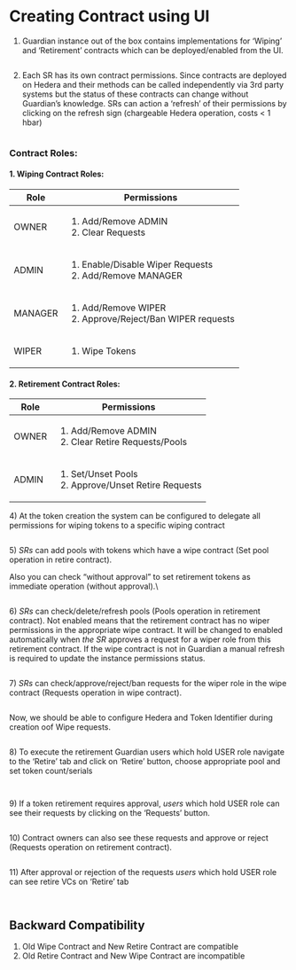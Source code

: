 # Creating Contract using UI

1. Guardian instance out of the box contains implementations for ‘Wiping’ and ‘Retirement’ contracts which can be deployed/enabled from the UI.

<figure><img src="../../../.gitbook/assets/image (1) (1) (1) (1) (1) (1) (1) (1) (1) (1) (1) (1) (1) (1) (1) (1) (1) (1) (1) (1) (1) (1) (1) (1) (1) (1) (1) (1) (1) (1) (1) (1) (1) (1) (1) (1) (1).png" alt=""><figcaption></figcaption></figure>

2. Each SR has its own contract permissions. Since contracts are deployed on Hedera and their methods can be called independently via 3rd party systems but the status of these contracts can change without Guardian’s knowledge. SRs can action a ‘refresh’ of their permissions by clicking on the refresh sign (chargeable Hedera operation, costs < 1 hbar)

<figure><img src="../../../.gitbook/assets/image (2) (1) (1) (1) (1) (1) (1) (1) (1) (1) (1) (1) (1) (1) (1) (1) (1) (1) (1) (1) (1) (1) (1) (1) (1) (1) (1) (1) (1) (1) (1) (1) (1).png" alt=""><figcaption></figcaption></figure>

### **Contract Roles:**

#### 1. Wiping Contract Roles:

| Role    | Permissions                                                                  |
| ------- | ---------------------------------------------------------------------------- |
| OWNER   | <ol><li>Add/Remove ADMIN</li><li>Clear Requests</li></ol>                    |
| ADMIN   | <ol><li>Enable/Disable Wiper Requests</li><li>Add/Remove MANAGER</li></ol>   |
| MANAGER | <ol><li>Add/Remove WIPER</li><li>Approve/Reject/Ban WIPER requests</li></ol> |
| WIPER   | <ol><li>Wipe Tokens</li></ol>                                                |

#### 2. Retirement Contract Roles:

| Role  | Permissions                                                             |
| ----- | ----------------------------------------------------------------------- |
| OWNER | <ol><li>Add/Remove ADMIN</li><li>Clear Retire Requests/Pools</li></ol>  |
| ADMIN | <ol><li>Set/Unset Pools</li><li>Approve/Unset Retire Requests</li></ol> |

4\) At the token creation the system can be configured to delegate all permissions for wiping tokens to a specific wiping contract

<figure><img src="../../../.gitbook/assets/image (10) (1) (1) (1) (1) (1) (1) (1) (1) (1) (1) (1) (1) (1) (1).png" alt=""><figcaption></figcaption></figure>

5\) _SRs_ can add pools with tokens which have a wipe contract (Set pool operation in retire contract).

Also you can check “without approval” to set retirement tokens as immediate operation (without approval).\\

<figure><img src="../../../.gitbook/assets/image (1) (1) (1) (1) (1) (1) (1) (1) (1) (1) (1) (1) (1) (1) (1) (1) (1) (1) (1) (1) (1) (1) (1) (1) (1) (1) (1) (1) (1) (1) (1) (1) (1) (1) (1).png" alt=""><figcaption></figcaption></figure>

6\) _SRs_ can check/delete/refresh pools (Pools operation in retirement contract). Not enabled means that the retirement contract has no wiper permissions in the appropriate wipe contract. It will be changed to enabled automatically when _the SR_ approves a request for a wiper role from this retirement contract. If the wipe contract is not in Guardian a manual refresh is required to update the instance permissions status.

<figure><img src="../../../.gitbook/assets/image (2) (1) (1) (1) (1) (1) (1) (1) (1) (1) (1) (1) (1) (1) (1) (1) (1) (1) (1) (1) (1) (1) (1) (1) (1) (1) (1) (1) (1) (1) (1).png" alt=""><figcaption></figcaption></figure>

7\) _SRs_ can check/approve/reject/ban requests for the wiper role in the wipe contract (Requests operation in wipe contract).

<figure><img src="../../../.gitbook/assets/image (20) (1).png" alt=""><figcaption></figcaption></figure>

Now, we should be able to configure Hedera and Token Identifier during creation oof Wipe requests.

<figure><img src="../../../.gitbook/assets/image (1) (1) (1) (1) (1) (1) (1) (1) (1) (1) (1) (1) (1) (1).png" alt=""><figcaption></figcaption></figure>

8\) To execute the retirement Guardian users which hold USER role navigate to the ‘Retire’ tab and click on ‘Retire’ button, choose appropriate pool and set token count/serials

<figure><img src="../../../.gitbook/assets/image (4) (1) (1) (1) (1) (1) (1) (1) (1) (1) (1) (1) (1) (1) (1) (1) (1) (1) (1) (1) (1) (1) (1).png" alt=""><figcaption></figcaption></figure>

<figure><img src="../../../.gitbook/assets/image (5) (1) (1) (1) (1) (1) (1) (1) (1) (1) (1) (1) (1) (1) (1) (1) (1) (1) (1) (1) (1).png" alt=""><figcaption></figcaption></figure>

9\) If a token retirement requires approval, _users_ which hold USER role can see their requests by clicking on the ‘Requests’ button.

<figure><img src="../../../.gitbook/assets/image (6) (1) (1) (1) (1) (1) (1) (1) (1) (1) (1) (1) (1) (1) (1) (1) (1) (1) (1).png" alt=""><figcaption></figcaption></figure>

10\) Contract owners can also see these requests and approve or reject (Requests operation on retirement contract).

<figure><img src="../../../.gitbook/assets/image (7) (1) (1) (1) (1) (1) (1) (1) (1) (1) (1) (1) (1) (1) (1) (1) (1).png" alt=""><figcaption></figcaption></figure>

11\) After approval or rejection of the requests _users_ which hold USER role can see retire VCs on ‘Retire’ tab

<figure><img src="../../../.gitbook/assets/image (8) (1) (1) (1) (1) (1) (1) (1) (1) (1) (1) (1) (1) (1) (1) (1) (1).png" alt=""><figcaption></figcaption></figure>

<figure><img src="../../../.gitbook/assets/image (9) (1) (1) (1) (1) (1) (1) (1) (1) (1) (1) (1) (1) (1) (1) (1) (1).png" alt=""><figcaption></figcaption></figure>

## Backward Compatibility

1. Old Wipe Contract and New Retire Contract are compatible
2. Old Retire Contract and New Wipe Contract are incompatible
